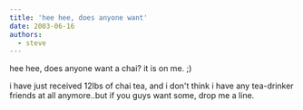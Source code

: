 ```yaml
---
title: 'hee hee, does anyone want'
date: 2003-06-16
authors:
  - steve
---
```


hee hee, does anyone want a chai? it is on me. ;)

i have just received 12lbs of chai tea, and i don't think i have any tea-drinker friends at all anymore..but if you guys want some, drop me a line.

